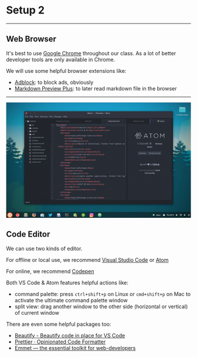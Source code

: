 # Setup 2

---

## Web Browser

It's best to use [Google Chrome](https://google.com/chrome) throughout our class. As a lot of better developer tools are only available in Chrome.

We will use some helpful browser extensions like:

- [Adblock](https://chrome.google.com/webstore/detail/adblock/gighmmpiobklfepjocnamgkkbiglidom): to block ads, obviously
- [Markdown Preview Plus](https://chrome.google.com/webstore/detail/markdown-preview-plus/febilkbfcbhebfnokafefeacimjdckgl): to later read markdown file in the browser

---

![](./assets/atom.jpg)

## Code Editor

We can use two kinds of editor.

For offline or local use, we recommend [Visual Studio Code](https://code.visualstudio.com) or [Atom](https://atom.io)

For online, we recommend [Codepen](https://codepen.io)

Both VS Code & Atom features helpful actions like:

- command palette: press `ctrl+shift+p` on Linux or `cmd+shift+p` on Mac to activate the ultimate command palette window
- split view: drag another window to the other side (horizontal or vertical) of current window

There are even some helpful packages too:

- [Beautify - Beautify code in place for VS Code](https://marketplace.visualstudio.com/items?itemName=HookyQR.beautify)
- [Prettier · Opinionated Code Formatter](https://prettier.io)
- [Emmet — the essential toolkit for web-developers](https://emmet.io)
